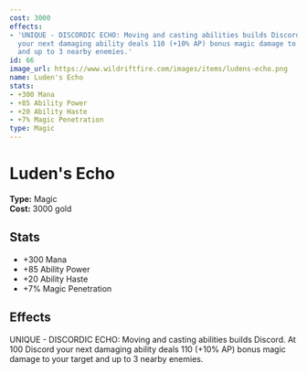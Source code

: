 ```yaml
---
cost: 3000
effects:
- 'UNIQUE - DISCORDIC ECHO: Moving and casting abilities builds Discord. At 100 Discord
  your next damaging ability deals 110 (+10% AP) bonus magic damage to your target
  and up to 3 nearby enemies.'
id: 66
image_url: https://www.wildriftfire.com/images/items/ludens-echo.png
name: Luden's Echo
stats:
- +300 Mana
- +85 Ability Power
- +20 Ability Haste
- +7% Magic Penetration
type: Magic
---
```


# Luden's Echo

**Type:** Magic  
**Cost:** 3000 gold

## Stats

- +300 Mana
- +85 Ability Power
- +20 Ability Haste
- +7% Magic Penetration

## Effects

UNIQUE - DISCORDIC ECHO: Moving and casting abilities builds Discord. At 100 Discord your next damaging ability deals 110 (+10% AP) bonus magic damage to your target and up to 3 nearby enemies.


